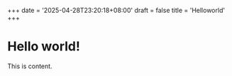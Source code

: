 +++
date = '2025-04-28T23:20:18+08:00'
draft = false
title = 'Helloworld'
+++


# Hello world!

This is content.
